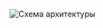 ![Схема архитектуры](https://user-images.githubusercontent.com/124265597/218768555-94684017-684c-492e-9da0-48f7b0003ed1.png)

